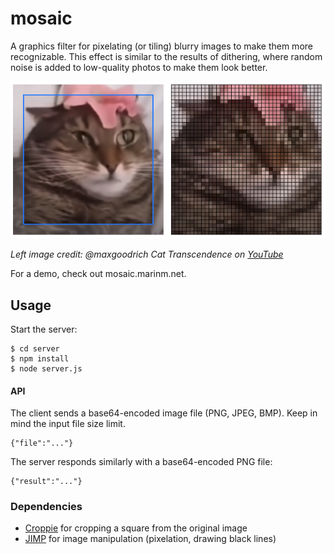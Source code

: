 # mosaic

A graphics filter for pixelating (or tiling) blurry images to make them more recognizable. This effect is similar to the results of dithering, where random noise is added to low-quality photos to make them look better.

![alt text](cat-screenshot.png "Mosaic pixelation demo")

_Left image credit: @maxgoodrich Cat Transcendence on [YouTube](https://www.youtube.com/watch?v=IuysY1BekOE)_

For a demo, check out mosaic.marinm.net.

## Usage

Start the server:

```
$ cd server
$ npm install
$ node server.js
```

#### API

The client sends a base64-encoded image file (PNG, JPEG, BMP). Keep in mind the input file size limit.
```
{"file":"..."}
```

The server responds similarly with a base64-encoded PNG file:

```
{"result":"..."}
```

### Dependencies

* [Croppie](https://github.com/Foliotek/Croppie) for cropping a square from the original image
* [JIMP](https://github.com/oliver-moran/jimp) for image manipulation (pixelation, drawing black lines)